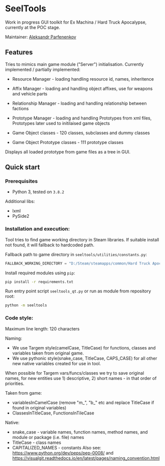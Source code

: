 # SeelTools

Work in progress GUI toolkit for Ex Machina / Hard Truck Apocalypse, currently at the POC stage.

Maintainer: [Aleksandr Parfenenkov](mailto:work.zvetkov@gmail.com)

## Features
Tries to mimics main game module ("Server") initialisation.
Currently implemented / partially implemented:
* Resource Manager - loading handling resource id, names, inheritence
* Affix Manager - loading and handling object affixes, use for weapons and vehicle parts
* Relationship Manager - loading and handling relationship between factions
* Prototype Manager - loading and handling Prototypes from xml files, Prototypes later used to initilaised game objects

* Game Object classes - 120 classes, subclasses and dummy classes
* Game Object Prototype classes - 111 prototype classes

Displays all loaded prototype from game files as a tree in GUI.

## Quick start

### Prerequisites

* Python 3, tested on `3.8.2`

Additional libs:
* lxml
* PySide2


### Installation and execution:

Tool tries to find game working directory in Steam libraries. If suitable install not found, it will fallback to hardcoded path.

Fallback path to game directory in `seeltools/utilities/constants.py`:
```py
FALLBACK_WORKING_DIRECTORY = "D:/Steam/steamapps/common/Hard Truck Apocalypse"
```

Install required modules using `pip`:
```bash
pip install -r requirements.txt
```

Run entry point script `seeltools_qt.py` or run as module from repository root:
```bash
python -m seeltools
```

### Code style:
Maximum line length: 120 characters

Naming:
* We use Targem style(camelCase, TitleCase) for functions, classes and variables taken from original game.
* We use pythonic style(snake_case, TitleCase, CAPS_CASE) for all other new native variables created for use in tool.

When possible for Targem vars/funcs/classes we try to save original names, for new entities use 1) descriptive, 2) short names  - in that order of priorities.
 
 Taken from game:
 * variablesInCamelCase (remove "m_", "b_" etc and replace TitleCase if found in original variables)
 * ClassesInTitleCase, FunctionsInTileCase
 
 Native:
* snake_case - variable names, function names, method names, and module or package (i.e. file) names
* TitleCase - class names
* CAPITALIZED_NAMES - constants 
Also see: https://www.python.org/dev/peps/pep-0008/ and https://visualgit.readthedocs.io/en/latest/pages/naming_convention.html
